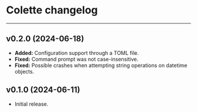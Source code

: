 # Colette changelog

---

## v0.2.0 (2024-06-18)

- **Added:** Configuration support through a TOML file.
- **Fixed:** Command prompt was not case-insensitive.
- **Fixed:** Possible crashes when attempting string operations on datetime objects.

## v0.1.0 (2024-06-11)

- Initial release.